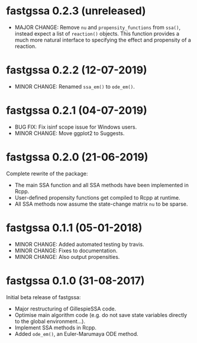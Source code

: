 # fastgssa 0.2.3 (unreleased)

* MAJOR CHANGE: Remove `nu` and `propensity_functions` from `ssa()`, instead
  expect a list of `reaction()` objects. This function provides a much more
  natural interface to specifying the effect and propensity of a reaction.

# fastgssa 0.2.2 (12-07-2019)

* MINOR CHANGE: Renamed `ssa_em()` to `ode_em()`.

# fastgssa 0.2.1 (04-07-2019)

* BUG FIX: Fix isinf scope issue for Windows users.
* MINOR CHANGE: Move ggplot2 to Suggests.

# fastgssa 0.2.0 (21-06-2019)

Complete rewrite of the package:

* The main SSA function and all SSA methods have been implemented in Rcpp.
* User-defined propensity functions get compiled to Rcpp at runtime.
* All SSA methods now assume the state-change matrix `nu` to be sparse.

# fastgssa 0.1.1 (05-01-2018)

* MINOR CHANGE: Added automated testing by travis.
* MINOR CHANGE: Fixes to documentation.
* MINOR CHANGE: Also output propensities.

# fastgssa 0.1.0 (31-08-2017)

Initial beta release of fastgssa:

* Major restructuring of GillespieSSA code.
* Optimise main algorithm code (e.g. do not save state variables directly to the global environment...).
* Implement SSA methods in Rcpp.
* Added `ode_em()`, an Euler-Marumaya ODE method.

